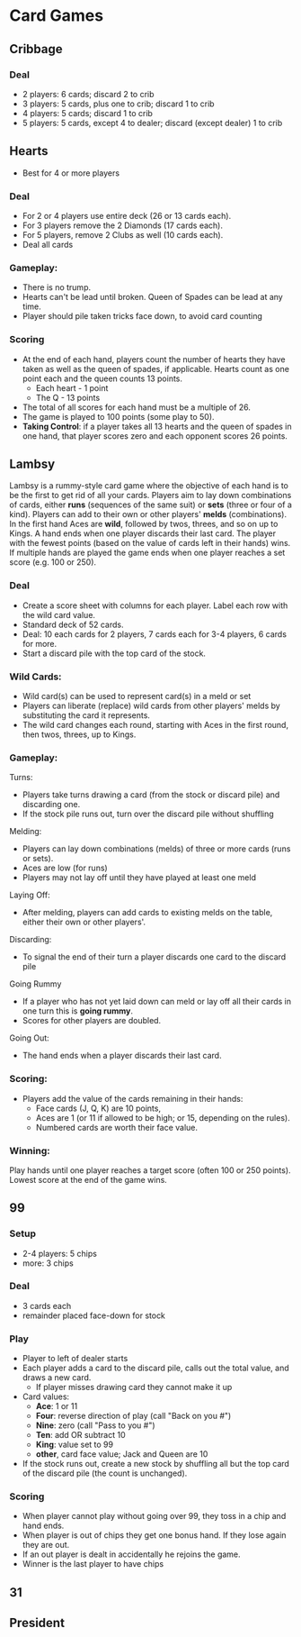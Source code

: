 # Card Games

## Cribbage

### Deal
* 2 players: 6 cards; discard 2 to crib
* 3 players: 5 cards, plus one to crib; discard 1 to crib
* 4 players: 5 cards; discard 1 to crib
* 5 players: 5 cards, except 4 to dealer; discard (except dealer) 1 to crib 

## Hearts

* Best for 4 or more players

### Deal
* For 2 or 4 players use entire deck (26 or 13 cards each).
* For 3 players remove the 2 Diamonds (17 cards each).
* For 5 players, remove 2 Clubs as well (10 cards each).
* Deal all cards  

### Gameplay:
* There is no trump.
* Hearts can't be lead until broken.  Queen of Spades can be lead at any time.
* Player should pile taken tricks face down, to avoid card counting

### Scoring
* At the end of each hand, players count the number of hearts they have taken as well as the queen of spades, if applicable.   Hearts count as one point each and the queen counts 13 points.
  * Each heart - 1 point
  * The Q - 13 points
* The total of all scores for each hand must be a multiple of 26.
* The game is played to 100 points (some play to 50).
* **Taking Control**: if a player takes all 13 hearts and the queen of spades in one hand, that player scores zero and each opponent scores 26 points.

## Lambsy

Lambsy is a rummy-style card game where the objective of each hand is to be the first to get rid of all your cards. Players aim to lay down combinations of cards, either **runs** (sequences of the same suit) or **sets** (three or four of a kind). Players can add to their own or other players' **melds** (combinations). In the first hand Aces are **wild**, followed by twos, threes, and so on up to Kings.  A hand ends when one player discards their last card. The player with the fewest points (based on the value of cards left in their hands) wins. If multiple hands are played the game ends when one player reaches a set score (e.g. 100 or 250). 

### Deal
* Create a score sheet with columns for each player. Label each row with the wild card value.
* Standard deck of 52 cards.
* Deal: 10 each cards for 2 players, 7 cards each for 3-4 players, 6 cards for more.
* Start a discard pile with the top card of the stock. 

### Wild Cards:
* Wild card(s) can be used to represent card(s) in a meld or set
* Players can liberate (replace) wild cards from other players' melds by substituting the card it represents.
* The wild card changes each round, starting with Aces in the first round, then twos, threes, up to Kings.
  
### Gameplay:
Turns:
* Players take turns drawing a card (from the stock or discard pile) and discarding one.
* If the stock pile runs out, turn over the discard pile without shuffling
  
Melding:
* Players can lay down combinations (melds) of three or more cards (runs or sets).
* Aces are low (for runs)
* Players may not lay off until they have played at least one meld
  
Laying Off:
* After melding, players can add cards to existing melds on the table, either their own or other players'.

Discarding:
* To signal the end of their turn a player discards one card to the discard pile
  
Going Rummy
* If a player who has not yet laid down can meld or lay off all their cards in one turn this is **going rummy**.
* Scores for other players are doubled.
  
Going Out:
* The hand ends when a player discards their last card. 
  
### Scoring:
* Players add the value of the cards remaining in their hands:
  * Face cards (J, Q, K) are 10 points,
  * Aces are 1 (or 11 if allowed to be high; or 15, depending on the rules).
  * Numbered cards are worth their face value. 

### Winning:
Play hands until one player reaches a target score (often 100 or 250 points). 
Lowest score at the end of the game wins. 

## 99

### Setup
* 2-4 players: 5 chips
* more: 3 chips

### Deal
* 3 cards each
* remainder placed face-down for stock

### Play
* Player to left of dealer starts
* Each player adds a card to the discard pile, calls out the total value, and draws a new card.
  * If player misses drawing card they cannot make it up
* Card values:
  * **Ace**: 1 or 11
  * **Four**: reverse direction of play (call "Back on you #")
  * **Nine**: zero (call "Pass to you #")
  * **Ten**: add OR subtract 10
  * **King**: value set to 99
  * **other**, card face value; Jack and Queen are 10
* If the stock runs out, create a new stock by shuffling all but the top card of the discard pile (the count is unchanged).

### Scoring
* When player cannot play without going over 99, they toss in a chip and hand ends.
* When player is out of chips they get one bonus hand.  If they lose again they are out.
* If an out player is dealt in accidentally he rejoins the game.
* Winner is the last player to have chips

## 31

## President




